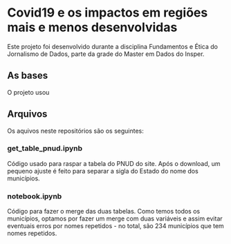 # Covid19 e os impactos em regiões mais e menos desenvolvidas
Este projeto foi desenvolvido durante a disciplina Fundamentos e Ética do Jornalismo de Dados, parte da grade do Master em Dados do Insper. 

## As bases
O projeto usou 

## Arquivos 
Os aquivos neste repositórios são os seguintes: 

### get_table_pnud.ipynb
Código usado para raspar a tabela do PNUD do site. Após o download, um pequeno ajuste é feito para separar a sigla do Estado do nome dos municípios. 

### notebook.ipynb
Código para fazer o merge das duas tabelas. Como temos todos os municípios, optamos por fazer um merge com duas variáveis e assim evitar eventuais erros por nomes repetidos - no total, são 234 municípios que tem nomes repetidos. 




